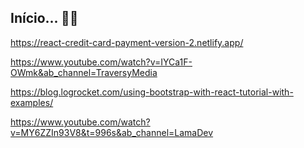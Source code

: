 ## Início... 👨‍💻

https://react-credit-card-payment-version-2.netlify.app/
<!-- 612px ou 528? -->
https://www.youtube.com/watch?v=IYCa1F-OWmk&ab_channel=TraversyMedia

https://blog.logrocket.com/using-bootstrap-with-react-tutorial-with-examples/

https://www.youtube.com/watch?v=MY6ZZIn93V8&t=996s&ab_channel=LamaDev
